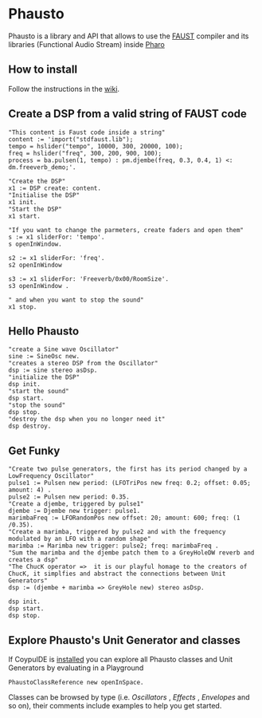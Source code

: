 # Phausto
Phausto is a library and API that allows to use the [FAUST](https://faust.grame.fr/) compiler and its libraries  (Functional Audio Stream) inside [Pharo](https://pharo.org/)

## How to install

Follow the instructions in the [wiki](https://github.com/lucretiomsp/phausto/wiki).


## Create a DSP from a valid string of FAUST code

```Smalltalk
"This content is Faust code inside a string"
content := 'import("stdfaust.lib"); 
tempo = hslider("tempo", 10000, 300, 20000, 100);
freq = hslider("freq", 300, 200, 900, 100);
process = ba.pulsen(1, tempo) : pm.djembe(freq, 0.3, 0.4, 1) <: dm.freeverb_demo;'.

"Create the DSP"
x1 := DSP create: content.
"Initialise the DSP"
x1 init.
"Start the DSP"
x1 start.

"If you want to change the parmeters, create faders and open them"
s := x1 sliderFor: 'tempo'.
s openInWindow.

s2 := x1 sliderFor: 'freq'.
s2 openInWindow 

s3 := x1 sliderFor: 'Freeverb/0x00/RoomSize'.
s3 openInWindow .

" and when you want to stop the sound" 
x1 stop.
```
 
## Hello Phausto
```Smalltalk
"create a Sine wave Oscillator"
sine := SineOsc new.
"creates a stereo DSP from the Oscillator"
dsp := sine stereo asDsp.
"initialize the DSP"
dsp init.
"start the sound"
dsp start.
"stop the sound"
dsp stop.
"destroy the dsp when you no longer need it"
dsp destroy.
```
## Get Funky
```Smalltalk
"Create two pulse generators, the first has its period changed by a LowFrequency Oscillator"
pulse1 := Pulsen new period: (LFOTriPos new freq: 0.2; offset: 0.05; amount: 4) .
pulse2 := Pulsen new period: 0.35.
"Create a djembe, triggered by pulse1"
djembe := Djembe new trigger: pulse1.
marimbaFreq := LFORandomPos new offset: 20; amount: 600; freq: (1 /0.35).
"Create a marimba, triggered by pulse2 and with the frequency modulated by an LFO with a random shape"
marimba := Marimba new trigger: pulse2; freq: marimbaFreq .
"Sum the marimba and the djembe patch them to a GreyHoleDW reverb and creates a dsp"
"The ChucK operator =>  it is our playful homage to the creators of ChucK, it simplfies and abstract the connections between Unit Generators"
dsp := (djembe + marimba => GreyHole new) stereo asDsp.

dsp init.
dsp start.
dsp stop.
```

## Explore Phausto's Unit Generator and classes
If CoypuIDE is [installed](https://github.com/lucretiomsp/phausto/wiki) you can explore all Phausto classes and Unit Generators by evaluating in a Playground
```Smalltalk
PhaustoClassReference new openInSpace.
```
Classes can be browsed by type (i.e. _Oscillators_ , _Effects_ , _Envelopes_ and so on), their comments include examples to help you get started.
